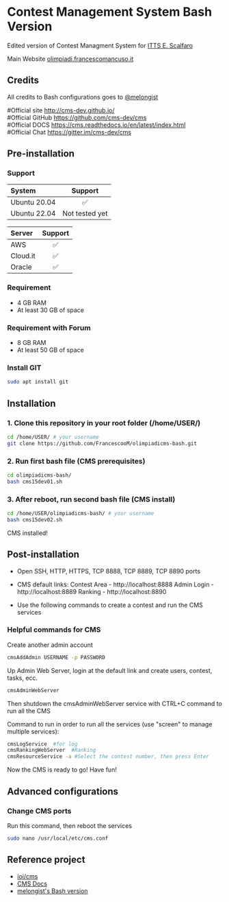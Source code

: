# Contest Management System Bash Version

Edited version of Contest Managment System for [ITTS E. Scalfaro](https://www.ittsscalfaro.edu.it/)

Main Website [olimpiadi.francescomancuso.it](https://olimpiadi.francescomancuso.it/)

## Credits

All credits to Bash configurations goes to [@melongist](https://github.com/melongist)

#Official site       http://cms-dev.github.io/  
#Official GitHub     https://github.com/cms-dev/cms  
#Official DOCS       https://cms.readthedocs.io/en/latest/index.html  
#Official Chat       https://gitter.im/cms-dev/cms  

## Pre-installation

### Support

| System | Support |
| :--- | :---: |
| Ubuntu 20.04 | ✅ |
| Ubuntu 22.04 | Not tested yet |


| Server | Support |
| :--- | :---: |
| AWS | ✅ |
| Cloud.it | ✅ |
| Oracle | ✅ |

### Requirement

- 4 GB RAM
- At least 30 GB of space

### Requirement with Forum

- 8 GB RAM
- At least 50 GB of space

### Install GIT

```bash
sudo apt install git
```

## Installation

### 1. Clone this repository in your root folder (/home/USER/)

```bash
cd /home/USER/ # your username
git clone https://github.com/FrancescooM/olimpiadicms-bash.git
```

### 2. Run first bash file (CMS prerequisites)

```bash
cd olimpiadicms-bash/
bash cms15dev01.sh
```

### 3. After reboot, run second bash file (CMS install)

```bash
cd /home/USER/olimpiadicms-bash/ # your username
bash cms15dev02.sh
```
CMS installed!
 
## Post-installation
  
- Open SSH, HTTP, HTTPS, TCP 8888, TCP 8889, TCP 8890 ports

- CMS default links:
    Contest Area - http://localhost:8888
    Admin Login - http://localhost:8889
    Ranking - http://localhost:8890

- Use the following commands to create a contest and run the CMS services

### Helpful commands for CMS

Create another admin account
```bash
cmsAddAdmin USERNAME -p PASSWORD
```

Up Admin Web Server, login at the default link and create users, contest, tasks, ecc.
```bash
cmsAdminWebServer
```

Then shutdown the cmsAdminWebServer service with CTRL+C command to run all the CMS

Command to run in order to run all the services (use "screen" to manage multiple services):
```bash
cmsLogService  #for log
cmsRankingWebServer  #Ranking
cmsResourceService -a #Select the contest number, then press Enter
```

Now the CMS is ready to go! Have fun!

## Advanced configurations

### Change CMS ports

Run this command, then reboot the services
```bash
sudo nano /usr/local/etc/cms.conf
```

## Reference project

- [ioi/cms](https://github.com/ioi/cms)
- [CMS Docs](https://cms.readthedocs.io/en/latest/index.html)
- [melongist's Bash version](https://github.com/melongist/CSL/tree/main/CMS)